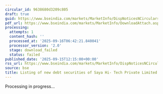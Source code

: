```yaml
---
circular_id: 9638680d3209c805
draft: true
guid: https://www.bseindia.com/markets/MarketInfo/DispNoticesNCirculars.aspx?Noticeid={870FBF84-E383-420D-8BDA-49EFA1F96D6C}&noticeno=20250915-36&dt=09/15/2025&icount=36&totcount=81&flag=0
pdf_url: https://www.bseindia.com/markets/MarketInfo/DownloadAttach.aspx?id=20250915-36&attachedId=
processing:
  attempts: 1
  content_hash: ''
  processed_at: '2025-09-16T06:42:21.840041'
  processor_version: '2.0'
  stage: download_failed
  status: failed
published_date: '2025-09-15T12:15:00+00:00'
rss_url: https://www.bseindia.com/markets/MarketInfo/DispNoticesNCirculars.aspx?Noticeid={870FBF84-E383-420D-8BDA-49EFA1F96D6C}&noticeno=20250915-36&dt=09/15/2025&icount=36&totcount=81&flag=0
source: bse
title: Listing of new debt securities of Saya Hi- Tech Private Limited
---
```


Processing in progress...